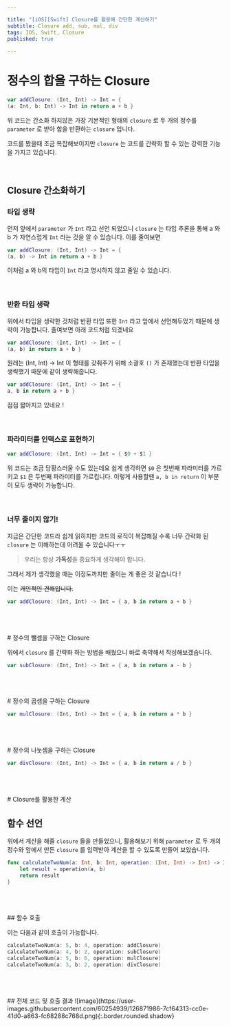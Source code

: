 ```yaml
---

title: "[iOS][Swift] Closure를 활용해 간단한 계산하기" 
subtitle: Closure add, sub, mul, div
tags: IOS, Swift, Closure
published: true

---
```


# 정수의 합을 구하는 Closure

```swift
var addClosure: (Int, Int) -> Int = { 
(a: Int, b: Int) -> Int in return a + b }
```

위 코드는 간소화 하지않은 가장 기본적인 형태의 `closure` 로 두 개의 정수를 `parameter` 로 받아 합을 반환하는 `closure` 입니다.

코드를 봤을때 조금 복잡해보이지만 `closure` 는 코드를 간략화 할 수 있는 강력한 기능을 가지고 있습니다. 
<br>
<br>
<br>
## Closure 간소화하기

### 타입 생략

먼저 앞에서 `parameter` 가 `Int` 라고 선언 되었으니 `closure` 는 타입 추론을 통해 a 와 b 가 자연스럽게 `Int` 라는 것을 알 수 있습니다.  이를 줄여보면

```swift
var addClosure: (Int, Int) -> Int = { 
(a, b) -> Int in return a + b }
```

이처럼 a 와 b의 타입이 `Int` 라고 명시하지 않고 줄일 수 있습니다.
<br>
<br>
<br>
### 반환 타입 생략

위에서 타입을 생략한 것처럼 반환 타입 또한 `Int` 라고 앞에서 선언해두었기 때문에 생략이 가능합니다. 줄여보면 아래 코드처럼 되겠네요

```swift
var addClosure: (Int, Int) -> Int = { 
(a, b) in return a + b }
```

원래는 (Int, Int) → Int 이 형태를 갖춰주기 위해 소괄호 `()` 가 존재했는데 반환 타입을 생략했기 때문에 같이 생략해줍니다.

```swift
var addClosure: (Int, Int) -> Int = { 
a, b in return a + b }
```

점점 짧아지고 있네요 !
<br>
<br>
<br>
### 파라미터를 인덱스로 표현하기

```swift
var addClosure: (Int, Int) -> Int = { $0 + $1 }
```

위 코드는 조금 당황스러울 수도 있는데요 쉽게 생각하면 `$0` 은 첫번째 파라미터를 가르키고 `$1` 은 두번째 파라미터를 가르킵니다. 이렇게 사용할땐 `a, b in return` 이 부분이 모두 생략이 가능합니다.
<br>
<br>
<br>
### 너무 줄이지 않기!

지금은 간단한 코드라 쉽게 읽히지만 코드의 로직이 복잡해질 수록 너무 간략화 된 `closure` 는 이해하는데 어려울 수 있습니다ㅜㅜ 

> 우리는 항상 **가독성**을 중요하게 생각해야 합니다.

그래서 제가 생각했을 때는 이정도까지만 줄이는 게 좋은 것 같습니다 !

이는 ~~개인적인 견해입니다.~~

```swift
var addClosure: (Int, Int) -> Int = { a, b in return a + b }
```
<br>
<br>
<br>
# 정수의 뺄셈을 구하는 Closure

위에서 `closure` 를 간략화 하는 방법을 배웠으니 바로 축약해서 작성해보겠습니다.

```swift
var subClosure: (Int, Int) -> Int = { a, b in return a - b }
```
<br>
<br>
<br>
# 정수의 곱셈을 구하는 Closure

```swift
var mulClosure: (Int, Int) -> Int = { a, b in return a * b }
```
<br>
<br>
<br>
# 정수의 나눗셈을 구하는 Closure

```swift
var divClosure: (Int, Int) -> Int = { a, b in return a / b }
```
<br>
<br>
<br>
# Closure를 활용한 계산

## 함수 선언

위에서 계산을 해줄 `closure` 들을 만들었으니, 활용해보기 위해 `parameter` 로 두 개의 정수와  앞에서 만든 `closure` 를 입력받아 계산을 할 수 있도록 만들어 보았습니다.

```swift
func calculateTwoNum(a: Int, b: Int, operation: (Int, Int) -> Int) -> Int {
    let result = operation(a, b)
    return result
}
```
<br>
<br>
<br>
## 함수 호출

이는 다음과 같이 호출이 가능합니다.

```swift
calculateTwoNum(a: 5, b: 4, operation: addClosure)
calculateTwoNum(a: 4, b: 2, operation: subClosure)
calculateTwoNum(a: 5, b: 6, operation: mulClosure)
calculateTwoNum(a: 3, b: 2, operation: divClosure)
```
<br>
<br>
<br>
## 전체 코드 및 호출 결과
![image](https://user-images.githubusercontent.com/60254939/126871986-7cf64313-cc0e-41d0-a863-fc68288c768d.png){:.border.rounded.shadow}

